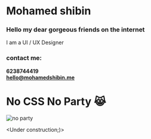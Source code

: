 # Mohamed shibin <br>
### Hello my dear gorgeous friends on the internet
I am a UI / UX Designer <br>
### contact me:
**6238744419** <br>
**hello@mohamedshibin.me** <br>

# No CSS No Party 😹
![no party](https://media.giphy.com/media/ibGFpMv1Uoais/giphy.gif)

















<Under construction;)>


